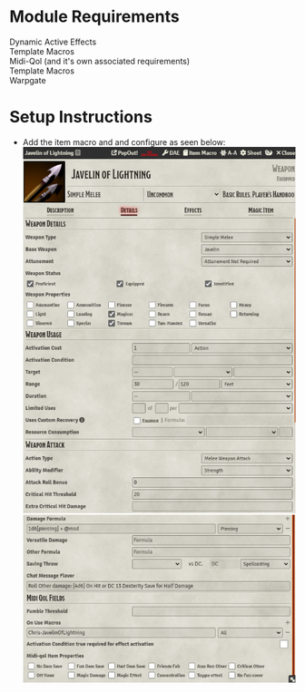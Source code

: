 # Module Requirements  
Dynamic Active Effects  
Template Macros  
Midi-Qol (and it's own associated requirements)  
Template Macros  
Warpgate  
# Setup Instructions  
- Add the item macro and and configure as seen below:  
![Setup 1](Setup1.PNG)  
![Setup 2](Setup2.PNG)  